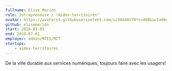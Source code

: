 ```yaml
---
fullname: Elise Marion
role: Intrapreneure / "Aides-territoires"
avatar: https://avatars1.githubusercontent.com/u/30448170?s=400&u=1a96e25e7f0493b204bcc7098c77b7daff0e4c36&v=4
github: elisemarion
start: 2018-01-01
end: 2019-07-01
employer: admin/MTES/MCT
startups:
    - aides-territoires
---
```


De la ville durable aux services numériques, toujours faire avec les usagers!
